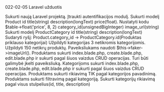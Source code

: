 022-02-05 Laravel užduotis

Sukurti naują Laravel projektą.
Įtraukti autentifikacijos modulį.
Sukurti modelį Product id title(string) description(longText) price(float). Nustatyti kodu $table->float('price', 8, 2) category_id(unsignedBigInteger) image_url(string)
Sukurti modelį ProductCategory id title(string) description(longText)
Sudaryti ryšį: Product.category_id -> ProductCategory.id(Produktas priklauso kategorijai)
Užpildyti kategorijas 3 netikromis kategorijomis.
Užpildyti 150 netikrų produktų. Paveiksliukams naudoti $this->faker->imageUrl().
Produktams sukurti index.blade.php, create.blade.php, edit.blade.php ir sukurti pagal šiuos vaizdus CRUD operacijas. Turi būti galimybė įkelti paveiksliuką.
Kategorijoms sukurti index.blade.php, create.blade.php, edit.blade.php ir sukurti pagal šiuos vaizdus CRUD operacijas.
Produktams sukurti rikiavimą TIK pagal kategorijos pavadinimą.
Produktams sukurti filtravimą pagal kategoriją.
Sukurti kategorijų rikiavimą pagal visus stulpelius(id, title, description)